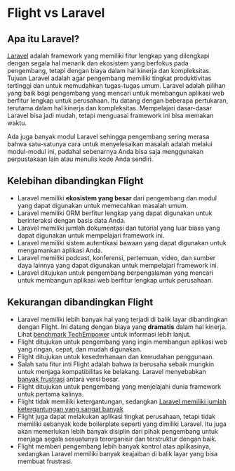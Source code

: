 # Flight vs Laravel

## Apa itu Laravel?
[Laravel](https://laravel.com) adalah framework yang memiliki fitur lengkap yang dilengkapi dengan segala hal menarik dan ekosistem yang berfokus pada pengembang, 
tetapi dengan biaya dalam hal kinerja dan kompleksitas. Tujuan Laravel adalah agar pengembang memiliki tingkat 
produktivitas tertinggi dan untuk memudahkan tugas-tugas umum. Laravel adalah pilihan yang baik bagi pengembang yang 
mencari untuk membangun aplikasi web berfitur lengkap untuk perusahaan. Itu datang dengan beberapa pertukaran, 
terutama dalam hal kinerja dan kompleksitas. Mempelajari dasar-dasar Laravel bisa jadi mudah, tetapi 
menguasai framework ini bisa memakan waktu. 

Ada juga banyak modul Laravel sehingga pengembang sering merasa bahwa satu-satunya cara untuk 
menyelesaikan masalah adalah melalui modul-modul ini, padahal sebenarnya Anda bisa saja menggunakan 
perpustakaan lain atau menulis kode Anda sendiri.

## Kelebihan dibandingkan Flight

- Laravel memiliki **ekosistem yang besar** dari pengembang dan modul yang dapat digunakan untuk memecahkan masalah umum.
- Laravel memiliki ORM berfitur lengkap yang dapat digunakan untuk berinteraksi dengan basis data Anda.
- Laravel memiliki jumlah dokumentasi dan tutorial yang luar biasa yang dapat digunakan untuk mempelajari framework ini.
- Laravel memiliki sistem autentikasi bawaan yang dapat digunakan untuk mengamankan aplikasi Anda.
- Laravel memiliki podcast, konferensi, pertemuan, video, dan sumber daya lainnya yang dapat digunakan untuk mempelajari framework ini.
- Laravel ditujukan untuk pengembang berpengalaman yang mencari untuk membangun aplikasi web berfitur lengkap untuk perusahaan.

## Kekurangan dibandingkan Flight

- Laravel memiliki lebih banyak hal yang terjadi di balik layar dibandingkan dengan Flight. Ini datang dengan biaya yang **dramatis** 
  dalam hal kinerja. Lihat [benchmark TechEmpower](https://www.techempower.com/benchmarks/#hw=ph&test=fortune&section=data-r22&l=zik073-cn3) 
  untuk informasi lebih lanjut.
- Flight ditujukan untuk pengembang yang ingin membangun aplikasi web yang ringan, cepat, dan mudah digunakan.
- Flight ditujukan untuk kesederhanaan dan kemudahan penggunaan.
- Salah satu fitur inti Flight adalah bahwa ia berusaha sebaik mungkin untuk menjaga kompatibilitas ke belakang. Laravel menyebabkan [banyak frustrasi](https://www.google.com/search?q=laravel+breaking+changes+major+version+complaints&sca_esv=6862a9c407df8d4e&sca_upv=1&ei=t72pZvDeI4ivptQP1qPMwQY&ved=0ahUKEwiwlurYuNCHAxWIl4kEHdYRM2gQ4dUDCBA&uact=5&oq=laravel+breaking+changes+major+version+complaints&gs_lp=Egxnd3Mtd2l6LXNlcnAiMWxhcmF2ZWwgYnJlYWtpbmcgY2hhbmdlcyBtYWpvciB2ZXJzaW9uIGNvbXBsYWludHMyChAAGLADGNYEGEcyChAAGLADGNYEGEcyChAAGLADGNYEGEcyChAAGLADGNYEGEcyChAAGLADGNYEGEcyChAAGLADGNYEGEcyChAAGLADGNYEGEcyChAAGLADGNYEGEdIjAJQAFgAcAF4AZABAJgBAKABAKoBALgBA8gBAJgCAaACB5gDAIgGAZAGCJIHATGgBwA&sclient=gws-wiz-serp) antara versi besar.
- Flight ditujukan untuk pengembang yang menjelajahi dunia framework untuk pertama kalinya.
- Flight tidak memiliki ketergantungan, sedangkan [Laravel memiliki jumlah ketergantungan yang sangat banyak](https://github.com/laravel/framework/blob/11.x/composer.json)
- Flight juga dapat melakukan aplikasi tingkat perusahaan, tetapi tidak memiliki sebanyak kode boilerplate seperti yang dimiliki Laravel.
  Itu juga akan memerlukan lebih banyak disiplin dari pihak pengembang untuk menjaga segala sesuatunya terorganisir dan terstruktur dengan baik.
- Flight memberi pengembang lebih banyak kontrol atas aplikasinya, sedangkan Laravel memiliki banyak keajaiban di balik layar yang bisa membuat frustrasi.